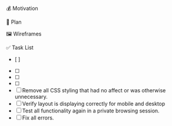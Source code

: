 💰 Motivation


📐 Plan


🖼️ Wireframes


✅ Task List
- [ ] 
- [ ] 
- [ ] 
- [ ] 
- [ ] Remove all CSS styling that had no affect or was otherwise unnecessary.
- [ ] Verify layout is displaying correctly for mobile and desktop
- [ ] Test all functionality again in a private browsing session.
- [ ] Fix all errors.
